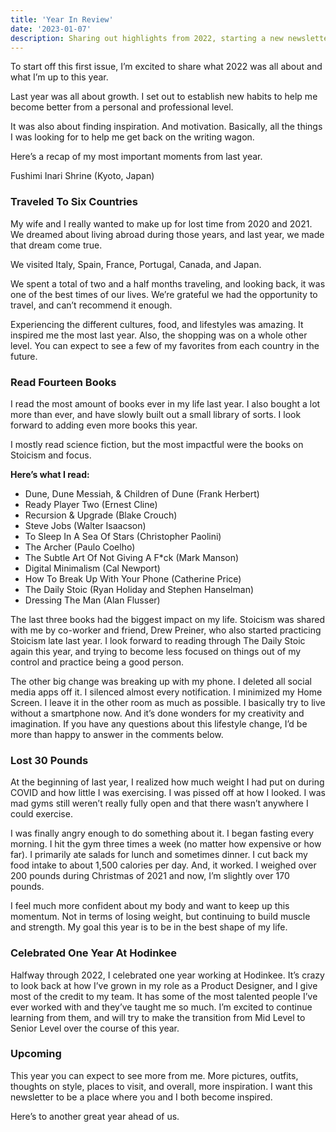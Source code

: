 ```yaml
---
title: 'Year In Review'
date: '2023-01-07'
description: Sharing out highlights from 2022, starting a new newsletter, and what you can expect from me this year. 
---
```


To start off this first issue, I’m excited to share what 2022 was all about and what I’m up to this year.

Last year was all about growth. I set out to establish new habits to help me become better from a personal and professional level.

It was also about finding inspiration. And motivation. Basically, all the things I was looking for to help me get back on the writing wagon.

Here’s a recap of my most important moments from last year.

Fushimi Inari Shrine (Kyoto, Japan)

### Traveled To Six Countries

My wife and I really wanted to make up for lost time from 2020 and 2021. We dreamed about living abroad during those years, and last year, we made that dream come true.

We visited Italy, Spain, France, Portugal, Canada, and Japan.

We spent a total of two and a half months traveling, and looking back, it was one of the best times of our lives. We’re grateful we had the opportunity to travel, and can’t recommend it enough.

Experiencing the different cultures, food, and lifestyles was amazing. It inspired me the most last year. Also, the shopping was on a whole other level. You can expect to see a few of my favorites from each country in the future.

### Read Fourteen Books

I read the most amount of books ever in my life last year. I also bought a lot more than ever, and have slowly built out a small library of sorts. I look forward to adding even more books this year.

I mostly read science fiction, but the most impactful were the books on Stoicism and focus.

**Here’s what I read:**

- Dune, Dune Messiah, & Children of Dune (Frank Herbert)
- Ready Player Two (Ernest Cline)
- Recursion & Upgrade (Blake Crouch)
- Steve Jobs (Walter Isaacson)
- To Sleep In A Sea Of Stars (Christopher Paolini)
- The Archer (Paulo Coelho)
- The Subtle Art Of Not Giving A F*ck (Mark Manson)
- Digital Minimalism (Cal Newport)
- How To Break Up With Your Phone (Catherine Price)
- The Daily Stoic (Ryan Holiday and Stephen Hanselman)
- Dressing The Man (Alan Flusser)

The last three books had the biggest impact on my life. Stoicism was shared with me by co-worker and friend, Drew Preiner, who also started practicing Stoicism late last year. I look forward to reading through The Daily Stoic again this year, and trying to become less focused on things out of my control and practice being a good person.

The other big change was breaking up with my phone. I deleted all social media apps off it. I silenced almost every notification. I minimized my Home Screen. I leave it in the other room as much as possible. I basically try to live without a smartphone now. And it’s done wonders for my creativity and imagination. If you have any questions about this lifestyle change, I’d be more than happy to answer in the comments below.


### Lost 30 Pounds

At the beginning of last year, I realized how much weight I had put on during COVID and how little I was exercising. I was pissed off at how I looked. I was mad gyms still weren’t really fully open and that there wasn’t anywhere I could exercise.

I was finally angry enough to do something about it. I began fasting every morning. I hit the gym three times a week (no matter how expensive or how far). I primarily ate salads for lunch and sometimes dinner. I cut back my food intake to about 1,500 calories per day. And, it worked. I weighed over 200 pounds during Christmas of 2021 and now, I’m slightly over 170 pounds.

I feel much more confident about my body and want to keep up this momentum. Not in terms of losing weight, but continuing to build muscle and strength. My goal this year is to be in the best shape of my life.

### Celebrated One Year At Hodinkee

Halfway through 2022, I celebrated one year working at Hodinkee. It’s crazy to look back at how I’ve grown in my role as a Product Designer, and I give most of the credit to my team. It has some of the most talented people I’ve ever worked with and they’ve taught me so much. I’m excited to continue learning from them, and will try to make the transition from Mid Level to Senior Level over the course of this year.

### Upcoming

This year you can expect to see more from me. More pictures, outfits, thoughts on style, places to visit, and overall, more inspiration. I want this newsletter to be a place where you and I both become inspired.

Here’s to another great year ahead of us.